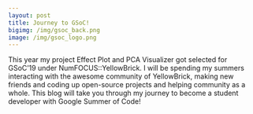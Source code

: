 ```yaml
---
layout: post
title: Journey to GSoC!
bigimg: /img/gsoc_back.png
image: /img/gsoc_logo.png
---
```


This year my project Effect Plot and PCA Visualizer got selected for GSoC’19 under NumFOCUS::YellowBrick. I will be spending my summers interacting with the awesome community of YellowBrick, making new friends and coding up open-source projects and helping community as a whole. This blog will take you through my journey to become a student developer with Google Summer of Code!
